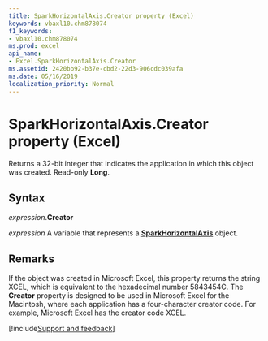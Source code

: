 ```yaml
---
title: SparkHorizontalAxis.Creator property (Excel)
keywords: vbaxl10.chm878074
f1_keywords:
- vbaxl10.chm878074
ms.prod: excel
api_name:
- Excel.SparkHorizontalAxis.Creator
ms.assetid: 2420bb92-b37e-cbd2-22d3-906cdc039afa
ms.date: 05/16/2019
localization_priority: Normal
---
```



# SparkHorizontalAxis.Creator property (Excel)

Returns a 32-bit integer that indicates the application in which this object was created. Read-only **Long**.


## Syntax

_expression_.**Creator**

_expression_ A variable that represents a **[SparkHorizontalAxis](Excel.SparkHorizontalAxis.md)** object.


## Remarks

If the object was created in Microsoft Excel, this property returns the string XCEL, which is equivalent to the hexadecimal number 5843454C. The **Creator** property is designed to be used in Microsoft Excel for the Macintosh, where each application has a four-character creator code. For example, Microsoft Excel has the creator code XCEL.




[!include[Support and feedback](~/includes/feedback-boilerplate.md)]